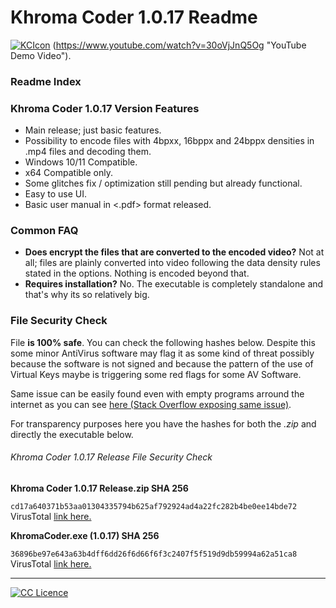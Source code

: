 # Khroma Coder 1.0.17 Readme
[![KCIcon](https://raw.githubusercontent.com/KarstSkarn/KhromaCoder/main/KhromaCoderLogo.ico "KCIcon")](https://raw.githubusercontent.com/KarstSkarn/KhromaCoder/main/KhromaCoderLogo.ico "KCIcon")
(https://www.youtube.com/watch?v=30oVjJnQ5Og "YouTube Demo Video").
### Readme Index

### Khroma Coder 1.0.17 Version Features
- Main release; just basic features.
- Possibility to encode files with 4bpxx, 16bppx and 24bppx densities in .mp4 files and decoding them.
- Windows 10/11 Compatible.
- x64 Compatible only.
- Some glitches fix / optimization still pending but already functional.
- Easy to use UI.
- Basic user manual in <.pdf> format released.

### Common FAQ
- **Does encrypt the files that are converted to the encoded video?**
  Not at all; files are plainly converted into video following the data density rules stated in the options. Nothing is encoded beyond that.
- **Requires installation?**
  No. The executable is completely standalone and that's why its so relatively big.

### File Security Check
File **is 100% safe**. You can check the following hashes below. Despite this some minor AntiVirus software may flag it as some kind of threat possibly because the software is not signed and because the pattern of the use of Virtual Keys maybe is triggering some red flags for some AV Software.

Same issue can be easily found even with empty programs arround the internet as you can see [here (Stack Overflow exposing same issue)](https://stackoverflow.com/questions/60340213/what-could-be-causing-virustotal-to-flag-an-empty-program-as-a-trojan "here (Stack Overflow exposing same issue)").

For transparency purposes here you have the hashes for both the *.zip* and directly the executable below.

###### Khroma Coder 1.0.17 Release File Security Check

**Khroma Coder 1.0.17 Release.zip SHA 256**

`cd17a640371b53aa01304335794b625af792924ad4a22fc282b4be0ee14bde72`
VirusTotal [link here.](https://www.virustotal.com/gui/file/cd17a640371b53aa01304335794b625af792924ad4a22fc282b4be0ee14bde72 "link here.")


**KhromaCoder.exe (1.0.17) SHA 256**

`36896be97e643a63b4dff6dd26f6d66f6f3c2407f5f519d9db59994a62a51ca8`
VirusTotal [link here.](https://www.virustotal.com/gui/file/36896be97e643a63b4dff6dd26f6d66f6f3c2407f5f519d9db59994a62a51ca8 "link here.")

------------

[![CC Licence](https://i.creativecommons.org/l/by-nc-sa/4.0/88x31.png "CC Licence")](https://creativecommons.org/licenses/by-nc-sa/4.0/ "CC Licence")
